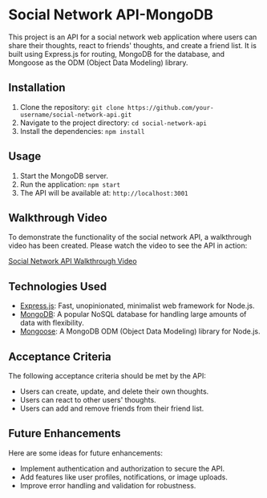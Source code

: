 # Social Network API-MongoDB


This project is an API for a social network web application where users can share their thoughts, react to friends' thoughts, and create a friend list. It is built using Express.js for routing, MongoDB for the database, and Mongoose as the ODM (Object Data Modeling) library.

## Installation

1. Clone the repository: `git clone https://github.com/your-username/social-network-api.git`
2. Navigate to the project directory: `cd social-network-api`
3. Install the dependencies: `npm install`

## Usage

1. Start the MongoDB server.
2. Run the application: `npm start`
3. The API will be available at: `http://localhost:3001`

## Walkthrough Video

To demonstrate the functionality of the social network API, a walkthrough video has been created. Please watch the video to see the API in action:

[Social Network API Walkthrough Video](https://drive.google.com/file/d/1TFiEVDLkSZgUFJwPbz8VTXqlDlwF7AkP/view)

## Technologies Used

- [Express.js](https://www.npmjs.com/package/express): Fast, unopinionated, minimalist web framework for Node.js.
- [MongoDB](https://www.mongodb.com/): A popular NoSQL database for handling large amounts of data with flexibility.
- [Mongoose](https://www.npmjs.com/package/mongoose): A MongoDB ODM (Object Data Modeling) library for Node.js.

## Acceptance Criteria

The following acceptance criteria should be met by the API:

- Users can create, update, and delete their own thoughts.
- Users can react to other users' thoughts.
- Users can add and remove friends from their friend list.

## Future Enhancements

Here are some ideas for future enhancements:

- Implement authentication and authorization to secure the API.
- Add features like user profiles, notifications, or image uploads.
- Improve error handling and validation for robustness.



